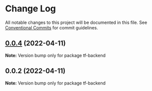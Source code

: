 # Change Log

All notable changes to this project will be documented in this file.
See [Conventional Commits](https://conventionalcommits.org) for commit guidelines.

## [0.0.4](https://github.com/iac-factory/terraform-generator/compare/tf-backend@0.0.2...tf-backend@0.0.4) (2022-04-11)

**Note:** Version bump only for package tf-backend





## 0.0.2 (2022-04-11)

**Note:** Version bump only for package tf-backend
